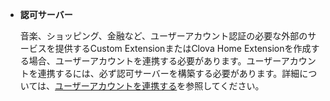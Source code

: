 * **認可サーバー**

  音楽、ショッピング、金融など、ユーザーアカウント認証の必要な外部のサービスを提供するCustom ExtensionまたはClova Home Extensionを作成する場合、ユーザーアカウントを連携する必要があります。ユーザーアカウントを連携するには、必ず認可サーバーを構築する必要があります。詳細については、[ユーザーアカウントを連携する](/Develop/Guides/Link_User_Account.md)を参照してください。
